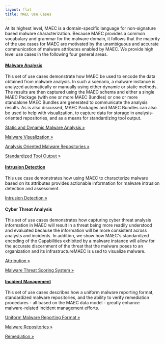 ```yaml
---
layout: flat
title: MAEC Use Cases
---
```


At its highest level, MAEC is a domain-specific language for non-signature based malware characterization.  Because MAEC provides a common vocabulary and grammar for the malware domain, it follows that the majority of the use cases for MAEC are motivated by the unambiguous and accurate communication of malware attributes enabled by MAEC.  We provide high level use cases in the following four general areas.  

<div class="row">
  <div class="col-md-6">
    <div class="well">
      <h4><a href="malware_analysis">Malware Analysis</a></h4>
      <p>This set of use cases demonstrate how MAEC be used to encode the data obtained from malware analysis.  In such a scenario, a malware instance is analyzed automatically or manually using either dynamic or static methods.  The results are then captured using the MAEC schema and either a single MAEC Package (with one or more MAEC Bundles) or one or more standalone MAEC Bundles are generated to communicate the analysis results.  As is also discussed, MAEC Packages and MAEC Bundles can also be used to help with visualization, to capture data for storage in analysis-oriented repositories, and as a means for standardizing tool output.</p>
      <a class="btn btn-primary" href="malware_analysis/static_dynamic_malware_analysis">Static and Dynamic Malware Analysis »</a>
	  <p></p>
	  <a class="btn btn-primary" href="malware_analysis/malware_visualization">Malware Visualization »</a>
	  <p></p>
	  <a class="btn btn-primary" href="malware_analysis/analysis_oriented_malware_repositories">Analysis Oriented Malware Repositories »</a>
	  <p></p>
	  <a class="btn btn-primary" href="malware_analysis/standardized_tool_output">Standardized Tool Output »</a>
    </div>
  	<div class="well">
      <h4><a href="intrusion_detection">Intrusion Detection</a></h4>
      <p>This use case demonstrates how using MAEC to characterize malware based on its attributes provides actionable information for malware intrusion detection and assessment.</p>
      <a class="btn btn-primary" href="intrusion_detection">Intrusion Detection »</a>
    </div>
  </div>
  <div class="col-md-6">
  	<div class="well">
      <h4>Cyber Threat Analysis</h4>
      <p>This set of use cases demonstrates how capturing cyber threat analysis information in MAEC will result in a threat being more readily understood and evaluated because the information will be more consistent across analysts and incidents.  In addition, we show how MAEC's standardized encoding of the Capabilities exhibited by a malware instance will allow for the accurate discernment of the threat that the malware poses to an organization and its infrastructureMAEC is used to visualize malware.</p>
	  <a class="btn btn-primary" href="cyber_threat_analysis/attribution">Attribution »</a>
	  <p></p>
      <a class="btn btn-primary" href="cyber_threat_analysis/malware_threat_scoring_system">Malware Threat Scoring System »</a>
    </div>
    <div class="well">
      <h4><a href="incident_management">Incident Management</a></h4>
      <p>This set of use cases describes how a uniform malware reporting format, standardized malware repositories, and the ability to verify remediation procedures - all based on the MAEC data model - greatly enhance malware-related incident management efforts.</p>
      <a class="btn btn-primary" href="incident_management/uniform_malware_reporting_format">Uniform Malware Reporting Format »</a>
	  <p></p>
	  <a class="btn btn-primary" href="incident_management/malware_repositories">Malware Repositories »</a>
	  <p></p>
	  <a class="btn btn-primary" href="incident_management/remediation">Remediation »</a>
    </div>
  </div>
</div>